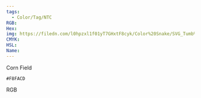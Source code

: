 ```yaml
---
tags:
  - Color/Tag/NTC
RGB:
Hex:
img: https://filedn.com/l0hpzxl1f01yT7GHxtF8cyk/Color%20Snake/SVG_Tumb%20Mass%20No%20Name/F8FACD.svg
CMYK:
HSL:
Name:
---
```

Corn Field
```palette
#F8FACD
```
RGB
